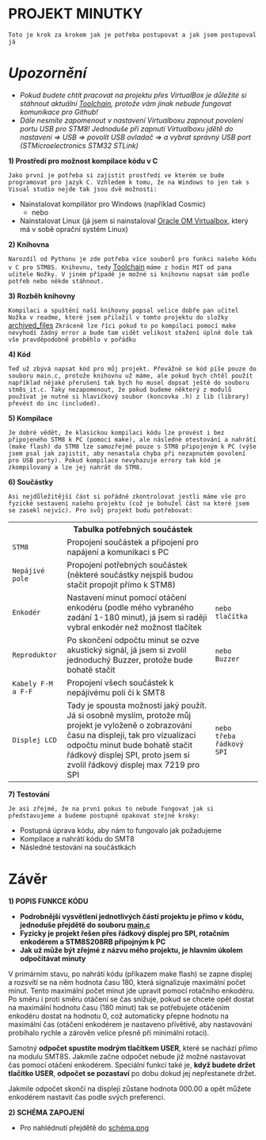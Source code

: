 PROJEKT MINUTKY
=
`Toto je krok za krokem jak je potřeba postupovat a jak jsem postupoval já`

*Upozornění*
=

* *Pokud budete chtít pracovat na projektu přes VirtualBox je důležité si stáhnout aktuální [Toolchain](https://github.com/spseol/STM8S-toolchain), protože vám jinak nebude fungovat komunikace pro Github!*
* *Dále nesmíte zapomenout v nastavení Virtualboxu zapnout povolení portu USB pro STM8! Jednoduše při zapnutí Virtualboxu jdětě do nastavení => USB => povolit USB ovladač => a vybrat správný USB port (STMicroelectronics STM32 STLink)*

**1) Prostředí pro možnost kompilace kódu v C**

`Jako první je potřeba si zajistit prostředí ve kterém se bude programovat pro jazyk C. Vzhledem k tomu, že na Windows to jen tak s Visual studio nejde tak jsou dvě možnosti:`
* Nainstalovat kompilátor pro Windows (například Cosmic)
  * nebo
* Nainstalovat Linux (já jsem si nainstaloval [Oracle OM Virtualbox](https://www.virtualbox.org/), který má v sobě oprační systém Linux)

**2) Knihovna**

`Narozdíl od Pythonu je zde potřeba více souborů pro funkci našeho kódu v C pro STM8S. Knihovnu, tedy` [Toolchain](https://github.com/spseol/STM8S-toolchain) `máme z hodin MIT od pana učitele Nožky. V jiném případě je možné si knihovnu napsat sám podle potřeb nebo někde stáhnout.`

**3) Rozběh knihovny**

`Kompilaci a spuštění naší knihovny popsal velice dobře pan učitel Nožka v readme, které jsem přiložil v tomto projektu do složky` [archived_files](https://github.com/Patrik41089/MIT_MINUTKY/tree/main/archived_files) `Zkráceně lze říci pokud to po kompilaci pomocí make nevyhodí žádný error a bude tam vidět velikost stažení úplně dole tak vše pravděpodobně proběhlo v pořádku`

**4) Kód**

`Teď už zbývá napsat kód pro můj projekt. Převážně se kód píše pouze do souboru main.c, protože knihovnu už máme, ale pokud bych chtěl použít například nějaké přerušení tak bych ho musel dopsat ještě do souboru stm8s_it.c. Taky nezapomenout, že pokud budeme některý z modulů používat je nutné si hlavičkový soubor (koncovka .h) z lib (library) převést do inc (included).`

**5) Kompilace**

`Je dobré vědět, že klasickou kompilaci kódu lze provést i bez připojeného STM8 k PC (pomocí make), ale následné otestování a nahrátí (make flash) do STM8 lze samozřejmě pouze s STM8 připojeným k PC (výše jsem psal jak zajistit, aby nenastala chyba při nezapnutém povolení pro USB porty). Pokud kompilace nevyhazuje errory tak kód je zkompilovaný a lze jej nahrát do STM8.`

**6) Součástky**

`Asi nejdůležitější část si pořádně zkontrolovat jestli máme vše pro fyzické sestavení našeho projektu (což je bohužel část na které jsem se zasekl nejvíc). Pro svůj projekt budu potřebovat:`

<table>
  <tr>
    <th colspan="3">Tabulka potřebných součástek</th>
  </tr>
  <tr>
    <td><code>STM8</code></td>
    <td>Propojení součástek a připojení pro napájení a komunikaci s PC</td>
    <td></td>
  </tr>
  <tr>
    <td><code>Nepájivé pole</code></td>
    <td>Propojení potřebných součástek (některé součástky nejspíš budou stačit propojit přímo k STM8)</td>
    <td></td>
  </tr>
  <tr>
    <td><code>Enkodér</code></td>
    <td>Nastavení minut pomocí otáčení enkodéru (podle mého vybraného zadání 1-180 minut), já jsem si raději vybral enkodér než možnost tlačítek</td>
    <td><code>nebo tlačítka</code></td>
  </tr>
  <tr>
    <td><code>Reproduktor</code></td>
    <td>Po skončení odpočtu minut se ozve akustický signál, já jsem si zvolil jednoduchý Buzzer, protože bude bohatě stačit</td>
    <td><code>nebo Buzzer</code></td>
  </tr>
  <tr>
    <td><code>Kabely F-M a F-F</code></td>
    <td>Propojení všech součástek k nepájivému poli či k SMT8</td>
    <td></td>
  </tr>
  <tr>
    <td><code>Displej LCD</code></td>
    <td>Tady je spousta možností jaký použít. Já si osobně myslím, protože můj projekt je vyloženě o zobrazování času na displeji, tak pro vizualizaci odpočtu minut bude bohatě stačit řádkový displej SPI, proto jsem si zvolil řádkový displej max 7219 pro SPI</td>
    <td><code>nebo třeba řádkový SPI</code></td>
  </tr>
</table>

**7) Testování**

`Je asi zřejmé, že na první pokus to nebude fungovat jak si představujeme a budeme postupně opakovat stejné kroky:`
* Postupná úprava kódu, aby nám to fungovalo jak požadujeme
* Kompilace a nahrátí kódu do SMT8
* Následné testování na součástkách

Závěr
=

**1) POPIS FUNKCE KÓDU**

* **Podrobnější vysvětlení jednotlivých částí projektu je přímo v kódu, jednoduše přejdětě do souboru [main.c](https://github.com/Patrik41089/MIT_MINUTKY/blob/main/src/main.c)**
* **Fyzicky je projekt řešen přes řádkový displej pro SPI, rotačním enkodérem a STM8S208RB připojným k PC**
* **Jak už může být zřejmé z názvu mého projektu, je hlavním úkolem odpočítávat minuty**

V primárním stavu, po nahrátí kódu (příkazem make flash) se zapne displej a rozsvítí se na něm hodnota času 180, která signalizuje maximální počet minut. Tento maximální počet minut jde upravit pomocí rotačního enkodéru. Po směru i proti směru otáčení se čas snižuje, pokud se chcete opět dostat na maximální hodnotu času (180 minut) tak se potřebujete otáčením enkodéru dostat na hodnotu 0, což automaticky přepne hodnotu na maximální čas (otáčení enkodérem je nastaveno přívětivě, aby nastavování probíhalo rychle a zárověn velice přesně při minimální rotaci).

Samotný **odpočet spustíte modrým tlačítkem USER**, které se nachází přímo na modulu SMT8S. Jakmile začne odpočet nebude již možné nastavovat čas pomocí otáčení enkodérem. Speciální funkcí také je, **když budete držet tlačítko USER**, **odpočet se pozastaví** po dobu dokud jej nepřestanete držet.

Jakmile odpočet skončí na displeji zůstane hodnota 000.00 a opět můžete enkodérem nastavit čas podle svých preferencí.


**2) SCHÉMA ZAPOJENÍ**

* Pro nahlédnutí přejdětě do [schéma.png](https://github.com/Patrik41089/MIT_MINUTKY/blob/main/Sch%C3%A9ma.png)

  
